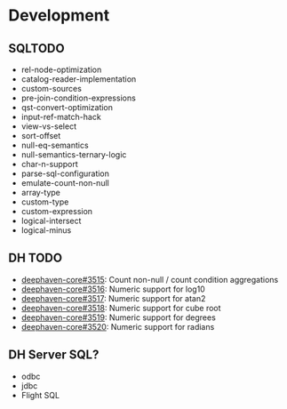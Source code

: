 # Development

## SQLTODO
 * rel-node-optimization
 * catalog-reader-implementation
 * custom-sources
 * pre-join-condition-expressions
 * qst-convert-optimization
 * input-ref-match-hack
 * view-vs-select
 * sort-offset
 * null-eq-semantics
 * null-semantics-ternary-logic
 * char-n-support
 * parse-sql-configuration
 * emulate-count-non-null
 * array-type
 * custom-type
 * custom-expression
 * logical-intersect
 * logical-minus

## DH TODO
 * [deephaven-core#3515](https://github.com/deephaven/deephaven-core/issues/3515): Count non-null / count condition aggregations
 * [deephaven-core#3516](https://github.com/deephaven/deephaven-core/issues/3516): Numeric support for log10
 * [deephaven-core#3517](https://github.com/deephaven/deephaven-core/issues/3517): Numeric support for atan2
 * [deephaven-core#3518](https://github.com/deephaven/deephaven-core/issues/3518): Numeric support for cube root
 * [deephaven-core#3519](https://github.com/deephaven/deephaven-core/issues/3518): Numeric support for degrees
 * [deephaven-core#3520](https://github.com/deephaven/deephaven-core/issues/3518): Numeric support for radians

## DH Server SQL?
 * odbc
 * jdbc
 * Flight SQL
